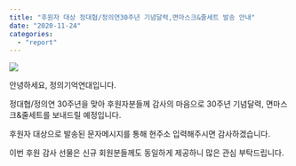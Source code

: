 ```yaml
---
title: "후원자 대상 정대협/정의연30주년 기념달력,면마스크&줄세트 발송 안내"
date: "2020-11-24"
categories: 
  - "report"
---
```


![](https://womenandwar.net/kr/wp-content/uploads/2020/11/batch_photo_2020-11-20_12-06-13-1024x1024.jpg)

안녕하세요, 정의기억연대입니다.

정대협/정의연 30주년을 맞아 후원자분들께 감사의 마음으로 30주년 기념달력, 면마스크&줄세트를 보내드릴 예정입니다.

후원자 대상으로 발송된 문자메시지를 통해 현주소 입력해주시면 감사하겠습니다.

이번 후원 감사 선물은 신규 회원분들께도 동일하게 제공하니 많은 관심 부탁드립니다.
